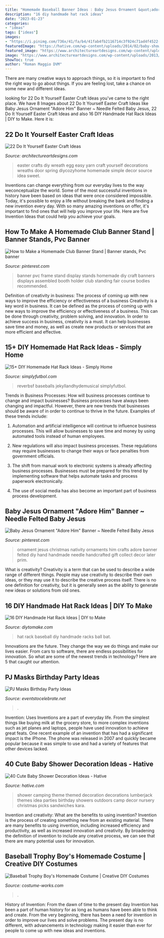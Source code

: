 ```yaml
---
title: "Homemade Baseball Banner Ideas : Baby Jesus Ornament &quot;adore Him&quot; Banner ~ Needle Felted Baby Jesus"
description: "16 diy handmade hat rack ideas"
date: "2023-01-23"
categories:
- "ideas"
tags: ["ideas"]
images:
- "https://i.pinimg.com/736x/41/fa/b4/41fab4fb2116714c3f924c71ad4f4522--pvc-banner-banner-stands.jpg"
featuredImage: "https://hative.com/wp-content/uploads/2014/02/baby-shower-ideas/camping-baby-shower-decoration-idea-12.jpg"
featured_image: "https://www.architectureartdesigns.com/wp-content/uploads/2013/03/Easy-Easter-DIY-Crafts-Easter-Egg-Wreath.jpg"
image: "https://www.architectureartdesigns.com/wp-content/uploads/2013/03/Easy-Easter-DIY-Crafts-Easter-Egg-Wreath.jpg"
ShowToc: true
author: "Roman Maggio DVM"
---
```



There are many creative ways to approach things, so it is important to find the right way to go about things. If you are feeling lost, take a chance on some new and different ideas.

	

		
looking for 22 Do It Yourself Easter Craft Ideas you've came to the right place. We have 8 Images about 22 Do It Yourself Easter Craft Ideas like Baby Jesus Ornament &quot;Adore Him&quot; Banner ~ Needle Felted Baby Jesus, 22 Do It Yourself Easter Craft Ideas and also 16 DIY Handmade Hat Rack Ideas | DIY to Make. Here it is:
		
    
## 22 Do It Yourself Easter Craft Ideas

<img loading=lazy src="https://www.architectureartdesigns.com/wp-content/uploads/2013/03/Easy-Easter-DIY-Crafts-Easter-Egg-Wreath.jpg" onerror="this.onerror=null;this.src='https://tse2.mm.bing.net/th?id=OIP.SvVdx_W5VUYO9hnZspMpcAHaJ6&amp;pid=15.1';" alt="22 Do It Yourself Easter Craft Ideas">

_Source: architectureartdesigns.com_

>easter crafts diy wreath egg easy yarn craft yourself decorations wreaths door spring diycozyhome homemade simple decor source idea sweet. 

	

Inventions can change everything from our everyday lives to the way weconceptualize the world. Some of the most successful inventions in history have been based on ideas that were once considered impossible. Today, it's possible to enjoy a life without breaking the bank and finding a new invention every day. With so many amazing inventions on offer, it's important to find ones that will help you improve your life. Here are five Invention Ideas that could help you achieve your goals.

    
## How To Make A Homemade Club Banner Stand | Banner Stands, Pvc Banner

<img loading=lazy src="https://i.pinimg.com/736x/41/fa/b4/41fab4fb2116714c3f924c71ad4f4522--pvc-banner-banner-stands.jpg" onerror="this.onerror=null;this.src='https://tse1.mm.bing.net/th?id=OIP.x2W8sQWUFMbwmEsDdtAWoQHaJ4&amp;pid=15.1';" alt="How to Make a Homemade Club Banner Stand | Banner stands, Pvc banner">

_Source: pinterest.com_

>banner pvc frame stand display stands homemade diy craft banners displays assembled booth holder club standing fair course bodies recommended. 

	

Definition of creativity in business: The process of coming up with new ways to improve the efficiency or effectiveness of a business
Creativity is a key word in business. It can be defined as the process of coming up with new ways to improve the efficiency or effectiveness of a business. This can be done through creativity, problem solving, and innovation. 
In order to achieve success in business, creativity is a must. It can help businesses save time and money, as well as create new products or services that are more efficient and effective.

    
## 15+ DIY Homemade Hat Rack Ideas - Simply Home

<img loading=lazy src="https://simplyfutbol.com/wp-content/uploads/2017/10/word-image-67.png" onerror="this.onerror=null;this.src='https://tse2.mm.bing.net/th?id=OIP.pF2aVv8zMryetD8ijdOfuwHaJ6&amp;pid=15.1';" alt="15+ DIY Homemade Hat Rack Ideas - Simply Home">

_Source: simplyfutbol.com_

>reverbsf baseballs jekyllandhydemusical simplyfutbol. 

	

Trends in Business Processes: How will business processes continue to change and impact businesses?
Business processes have always been changing and impactful. However, there are new trends that businesses should be aware of in order to continue to thrive in the future. Examples of these trends include:
1. Automation and artificial intelligence will continue to influence business processes. This will allow businesses to save time and money by using automated tools instead of human employees.

2. New regulations will also impact business processes. These regulations may require businesses to change their ways or face penalties from government officials.

3. The shift from manual work to electronic systems is already affecting business processes. Businesses must be prepared for this trend by implementing software that helps automate tasks and process paperwork electronically.

4. The use of social media has also become an important part of business process development.

    
## Baby Jesus Ornament &quot;Adore Him&quot; Banner ~ Needle Felted Baby Jesus

<img loading=lazy src="https://i.pinimg.com/736x/31/ca/5a/31ca5aa31e50d99e9bbdefdb7d41d1e2.jpg" onerror="this.onerror=null;this.src='https://tse2.mm.bing.net/th?id=OIP.yV0frVBu99ampQLmV7B5hQHaJ3&amp;pid=15.1';" alt="Baby Jesus Ornament &quot;Adore Him&quot; Banner ~ Needle Felted Baby Jesus">

_Source: pinterest.com_

>ornament jesus christmas nativity ornaments him crafts adore banner felted diy hand handmade needle handcrafted gift collect decor later prim. 

	

What is creativity?
Creativity is a term that can be used to describe a wide range of different things. People may use creativity to describe their own ideas, or they may use it to describe the creative process itself. There is no one definition for creativity, but it is generally seen as the ability to generate new ideas or solutions from old ones.

    
## 16 DIY Handmade Hat Rack Ideas | DIY To Make

<img loading=lazy src="http://www.diytomake.com/wp-content/uploads/2016/03/base-ball-prg-hat-rack.jpg" onerror="this.onerror=null;this.src='https://tse1.mm.bing.net/th?id=OIP.bJLqRv4PWWrb7Zx089R8lAHaGE&amp;pid=15.1';" alt="16 DIY Handmade Hat Rack Ideas | DIY to Make">

_Source: diytomake.com_

>hat rack baseball diy handmade racks ball bat. 

	

Innovations are the future. They change the way we do things and make our lives easier. From cars to software, there are endless possibilities for innovation. So what are some of the newest trends in technology? Here are 5 that caught our attention.

    
## PJ Masks Birthday Party Ideas

<img loading=lazy src="https://eventstocelebrate.net/wp-content/uploads/2021/07/Copy-of-Red-Blue-Yellow-Costume-Party-Invitation-768x1152.jpg" onerror="this.onerror=null;this.src='https://tse4.mm.bing.net/th?id=OIP.FQgQKzmUWPqUESvxBw2NHAHaLH&amp;pid=15.1';" alt="PJ Masks Birthday Party Ideas">

_Source: eventstocelebrate.net_

>. 

	

Invention: Uses
Inventions are a part of everyday life. From the simplest things like buying milk at the grocery store, to more complex inventions such as jet planes and laptops, people have used innovation to achieve great feats. 
One recent example of an invention that has had a significant impact is the iPhone. The phone was released in 2007 and quickly became popular because it was simple to use and had a variety of features that other devices lacked.

    
## 40 Cute Baby Shower Decoration Ideas - Hative

<img loading=lazy src="https://hative.com/wp-content/uploads/2014/02/baby-shower-ideas/camping-baby-shower-decoration-idea-12.jpg" onerror="this.onerror=null;this.src='https://tse1.mm.bing.net/th?id=OIP.EFgxd-A1q5yn-l6zYhl4EAHaLH&amp;pid=15.1';" alt="40 Cute Baby Shower Decoration Ideas - Hative">

_Source: hative.com_

>shower camping theme themed decoration decorations lumberjack themes idea parties birthday showers outdoors camp decor nursery christmas picks sandwiches kara. 

	

Invention and creativity: What are the benefits to using invention?
Invention is the process of creating something new from an existing material. There are many benefits to using invention, including increased efficiency and productivity, as well as increased innovation and creativity. By broadening the definition of invention to include any creative process, we can see that there are many potential uses for innovation.

    
## Baseball Trophy Boy&#039;s Homemade Costume | Creative DIY Costumes

<img loading=lazy src="https://photos.costume-works.com/full/baseball_trophy18.jpg" onerror="this.onerror=null;this.src='https://tse1.mm.bing.net/th?id=OIP.juo86pn9Pk7pF10S_elkQwHaMX&amp;pid=15.1';" alt="Baseball Trophy Boy&#039;s Homemade Costume | Creative DIY Costumes">

_Source: costume-works.com_

>. 

	

History of Invention: From the dawn of time to the present day
Invention has been a part of human history for as long as humans have been able to think and create. From the very beginning, there has been a need for invention in order to improve our lives and solve problems. The present day is no different, with advancements in technology making it easier than ever for people to come up with new ideas and inventions.

